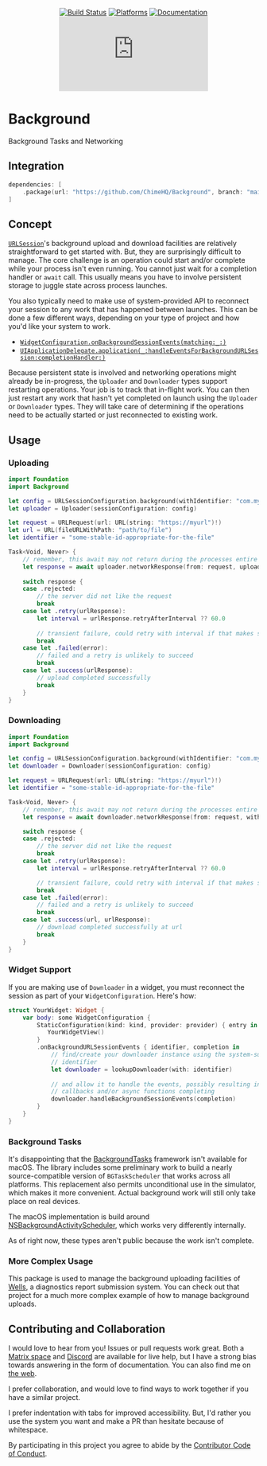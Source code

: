 <div align="center">

[![Build Status][build status badge]][build status]
[![Platforms][platforms badge]][platforms]
[![Documentation][documentation badge]][documentation]
[![Matrix][matrix badge]][matrix]

</div>

# Background
Background Tasks and Networking

## Integration

```swift
dependencies: [
    .package(url: "https://github.com/ChimeHQ/Background", branch: "main")
]
```

## Concept

[`URLSession`](https://developer.apple.com/documentation/foundation/urlsession)'s background upload and download facilities are relatively straightforward to get started with. But, they are surprisingly difficult to manage. The core challenge is an operation could start and/or complete while your process isn't even running. You cannot just wait for a completion handler or `await` call. This usually means you have to involve persistent storage to juggle state across process launches.

You also typically need to make use of system-provided API to reconnect your session to any work that has happened between launches. This can be done a few different ways, depending on your type of project and how you'd like your system to work.

- [`WidgetConfiguration.onBackgroundSessionEvents(matching:_:)`](https://developer.apple.com/documentation/swiftui/widgetconfiguration/onbackgroundurlsessionevents(matching:_:)-2e152)
- [`UIApplicationDelegate.application(_:handleEventsForBackgroundURLSession:completionHandler:)`](https://developer.apple.com/documentation/uikit/uiapplicationdelegate/1622941-application)

Because persistent state is involved and networking operations might already be in-progress, the `Uploader` and `Downloader` types support restarting operations. Your job is to track that in-flight work. You can then just restart any work that hasn't yet completed on launch using the `Uploader` or `Downloader` types. They will take care of determining if the operations need to be actually started or just reconnected to existing work.

## Usage

### Uploading

```swift
import Foundation
import Background

let config = URLSessionConfiguration.background(withIdentifier: "com.my.background-id")
let uploader = Uploader(sessionConfiguration: config)

let request = URLRequest(url: URL(string: "https://myurl")!)
let url = URL(fileURLWithPath: "path/to/file")
let identifier = "some-stable-id-appropriate-for-the-file"

Task<Void, Never> {
    // remember, this await may not return during the processes entire lifecycle!
    let response = await uploader.networkResponse(from: request, uploading: url, with: identifier)
    
    switch response {
    case .rejected:
        // the server did not like the request
        break
    case let .retry(urlResponse):
        let interval = urlResponse.retryAfterInterval ?? 60.0
        
        // transient failure, could retry with interval if that makes sense
        break
    case let .failed(error):
        // failed and a retry is unlikely to succeed
        break
    case let .success(urlResponse):
        // upload completed successfully
        break
    }
}
```

### Downloading

```swift
import Foundation
import Background

let config = URLSessionConfiguration.background(withIdentifier: "com.my.background-id")
let downloader = Downloader(sessionConfiguration: config)

let request = URLRequest(url: URL(string: "https://myurl")!)
let identifier = "some-stable-id-appropriate-for-the-file"

Task<Void, Never> {
    // remember, this await may not return during the processes entire lifecycle!
    let response = await downloader.networkResponse(from: request, with: identifier)

    switch response {
    case .rejected:
        // the server did not like the request
        break
    case let .retry(urlResponse):
        let interval = urlResponse.retryAfterInterval ?? 60.0

        // transient failure, could retry with interval if that makes sense
        break
    case let .failed(error):
        // failed and a retry is unlikely to succeed
        break
    case let .success(url, urlResponse):
        // download completed successfully at url
        break
    }
}
```

### Widget Support

If you are making use of `Downloader` in a widget, you must reconnect the session as part of your `WidgetConfiguration`. Here's how:

```swift
struct YourWidget: Widget {
    var body: some WidgetConfiguration {
        StaticConfiguration(kind: kind, provider: provider) { entry in
           YourWidgetView()
        }
        .onBackgroundURLSessionEvents { identifier, completion in
            // find/create your downloader instance using the system-supplied
            // identifier
            let downloader = lookupDownloader(with: identifier)
            
            // and allow it to handle the events, possibly resulting in
            // callbacks and/or async functions completing
            downloader.handleBackgroundSessionEvents(completion)
        }
    }
}
```

### Background Tasks

It's disappointing that the [BackgroundTasks](https://developer.apple.com/documentation/backgroundtasks) framework isn't available for macOS. The library includes some preliminary work to build a nearly source-compatible version of `BGTaskScheduler` that works across all platforms. This replacement also permits unconditional use in the simulator, which makes it more convenient. Actual background work will still only take place on real devices.

The macOS implementation is build around [NSBackgroundActivityScheduler](https://developer.apple.com/documentation/foundation/nsbackgroundactivityscheduler), which works very differently internally.

As of right now, these types aren't public because the work isn't complete.

### More Complex Usage

This package is used to manage the background uploading facilities of [Wells](https://github.com/ChimeHQ/Wells), a diagnostics report submission system. You can check out that project for a much more complex example of how to manage background uploads.

## Contributing and Collaboration

I would love to hear from you! Issues or pull requests work great. Both a [Matrix space][matrix] and [Discord][discord] are available for live help, but I have a strong bias towards answering in the form of documentation. You can also find me on [the web](https://www.massicotte.org).

I prefer collaboration, and would love to find ways to work together if you have a similar project.

I prefer indentation with tabs for improved accessibility. But, I'd rather you use the system you want and make a PR than hesitate because of whitespace.

By participating in this project you agree to abide by the [Contributor Code of Conduct](CODE_OF_CONDUCT.md).

[build status]: https://github.com/ChimeHQ/Background/actions
[build status badge]: https://github.com/ChimeHQ/Background/workflows/CI/badge.svg
[platforms]: https://swiftpackageindex.com/ChimeHQ/Background
[platforms badge]: https://img.shields.io/endpoint?url=https%3A%2F%2Fswiftpackageindex.com%2Fapi%2Fpackages%2FChimeHQ%2FBackground%2Fbadge%3Ftype%3Dplatforms
[documentation]: https://swiftpackageindex.com/ChimeHQ/Background/main/documentation
[documentation badge]: https://img.shields.io/badge/Documentation-DocC-blue
[matrix]: https://matrix.to/#/%23chimehq%3Amatrix.org
[matrix badge]: https://img.shields.io/matrix/chimehq%3Amatrix.org?label=Matrix
[discord]: https://discord.gg/esFpX6sErJ
